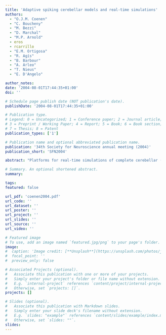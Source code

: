 ```yaml
---
title: 'Adaptive spiking cerebellar models and real-time simulations'
authors:
  - "O.J.M. Coenen"
  - "C. Boucheny"
  - "M. Bezzi"
  - "D. Marchal"
  - "M.P. Arnold"
  - eros
  - rcarrillo
  - "E.M. Ortigosa"
  - "R. Agís"
  - "B. Barbour"
  - "A. Arleo"
  - "T. Nieus"
  - "E. D'Angelo"

author_notes:
date: '2004-08-01T17:44:35+01:00'
doi: ''

# Schedule page publish date (NOT publication's date).
publishDate: '2004-08-01T17:44:35+01:00'

# Publication type.
# Legend: 0 = Uncategorized; 1 = Conference paper; 2 = Journal article;
# 3 = Preprint / Working Paper; 4 = Report; 5 = Book; 6 = Book section;
# 7 = Thesis; 8 = Patent
publication_types: ['1']

# Publication name and optional abbreviated publication name.
publication: '34th Society for Neuroscience annual meeting (2004)'
publication_short: 'SFN2004'

abstract: "Platforms for real-time simulations of complete cerebellar (Cb) models using conductance-based integrate-and-fire (IF) neurons are presented. One is a table-based event-triggered simulator, which makes use of predictive threshold computation to achieve RT simulation of an adaptive Cb model composed of thousands of neurons learning the smooth tracking of target trajectories. Another is a Cb model running on a neural network simulator communicating spike events to an FPGA-chip hardware, which simulates a large number of granule cells. This system was tested on learning to play games of pong (solo ping-pong), by moving a racket attached to a simulated six-muscle human arm model. Parts of the models result from simplifing detailed NEURON models based on physiological data to retain the essential properties of information transmission and representation of the recorded neurons. Simulations details are provided regarding the simulators and the systems being simulated. Particular attention is given to the spike-timing dependent learning mechanisms at the parallel fibers to Purkinje cells synapses and to a probabilistic encoding of the error by the inferior olive (I0). The effects of plasticity rules at the granular layer are also investigated. Generally, the results demonstrate the ability of the models to learn accurately even though IO firing is very low, and to learn multiple tasks with little destructive interference. Real-time simulations are expected to be available as a demonstration of a cerebellum learning target trajectories."

# Summary. An optional shortened abstract.
summary:

tags:
featured: false

url_pdf: 'coenen2004.pdf'
url_code: ''
url_dataset: ''
url_poster: ''
url_project: ''
url_slides: ''
url_source: ''
url_video: ''

# Featured image
# To use, add an image named `featured.jpg/png` to your page's folder.
image:
#  caption: 'Image credit: [**Unsplash**](https://unsplash.com/photos/jdD8gXaTZsc)'
#  focal_point: ''
#  preview_only: false

# Associated Projects (optional).
#   Associate this publication with one or more of your projects.
#   Simply enter your project's folder or file name without extension.
#   E.g. `internal-project` references `content/project/internal-project/index.md`.
#   Otherwise, set `projects: []`.
projects: []

# Slides (optional).
#   Associate this publication with Markdown slides.
#   Simply enter your slide deck's filename without extension.
#   E.g. `slides: "example"` references `content/slides/example/index.md`.
#   Otherwise, set `slides: ""`.
slides:
---
```

